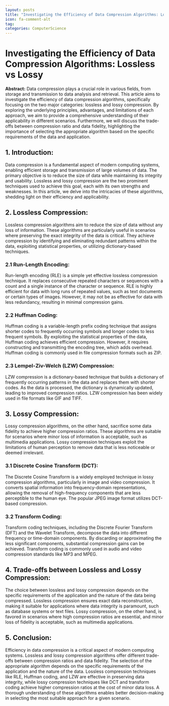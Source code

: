 ```yaml
---
layout: posts
title: "Investigating the Efficiency of Data Compression Algorithms: Lossless vs Lossy"
icon: fa-comment-alt
tag:      
categories: ComputerScience
---
```



# Investigating the Efficiency of Data Compression Algorithms: Lossless vs Lossy

**Abstract:**
Data compression plays a crucial role in various fields, from storage and transmission to data analysis and retrieval. This article aims to investigate the efficiency of data compression algorithms, specifically focusing on the two major categories: lossless and lossy compression. By exploring the underlying principles, advantages, and limitations of each approach, we aim to provide a comprehensive understanding of their applicability in different scenarios. Furthermore, we will discuss the trade-offs between compression ratio and data fidelity, highlighting the importance of selecting the appropriate algorithm based on the specific requirements of the data and application.

## 1. Introduction:
Data compression is a fundamental aspect of modern computing systems, enabling efficient storage and transmission of large volumes of data. The primary objective is to reduce the size of data while maintaining its integrity and usability. Lossless and lossy compression are the two prominent techniques used to achieve this goal, each with its own strengths and weaknesses. In this article, we delve into the intricacies of these algorithms, shedding light on their efficiency and applicability.

## 2. Lossless Compression:
Lossless compression algorithms aim to reduce the size of data without any loss of information. These algorithms are particularly useful in scenarios where preserving the exact integrity of the data is critical. They achieve compression by identifying and eliminating redundant patterns within the data, exploiting statistical properties, or utilizing dictionary-based techniques.

### 2.1 Run-Length Encoding:
Run-length encoding (RLE) is a simple yet effective lossless compression technique. It replaces consecutive repeated characters or sequences with a count and a single instance of the character or sequence. RLE is highly efficient for data with long runs of repeated values, such as text documents or certain types of images. However, it may not be as effective for data with less redundancy, resulting in minimal compression gains.

### 2.2 Huffman Coding:
Huffman coding is a variable-length prefix coding technique that assigns shorter codes to frequently occurring symbols and longer codes to less frequent symbols. By exploiting the statistical properties of the data, Huffman coding achieves efficient compression. However, it requires constructing and transmitting the encoding tree, which adds overhead. Huffman coding is commonly used in file compression formats such as ZIP.

### 2.3 Lempel-Ziv-Welch (LZW) Compression:
LZW compression is a dictionary-based technique that builds a dictionary of frequently occurring patterns in the data and replaces them with shorter codes. As the data is processed, the dictionary is dynamically updated, leading to improved compression ratios. LZW compression has been widely used in file formats like GIF and TIFF.

## 3. Lossy Compression:
Lossy compression algorithms, on the other hand, sacrifice some data fidelity to achieve higher compression ratios. These algorithms are suitable for scenarios where minor loss of information is acceptable, such as multimedia applications. Lossy compression techniques exploit the limitations of human perception to remove data that is less noticeable or deemed irrelevant.

### 3.1 Discrete Cosine Transform (DCT):
The Discrete Cosine Transform is a widely employed technique in lossy compression algorithms, particularly in image and video compression. It converts spatial information into frequency-domain representations, allowing the removal of high-frequency components that are less perceptible to the human eye. The popular JPEG image format utilizes DCT-based compression.

### 3.2 Transform Coding:
Transform coding techniques, including the Discrete Fourier Transform (DFT) and the Wavelet Transform, decompose the data into different frequency or time-domain components. By discarding or approximating the less significant components, substantial compression gains can be achieved. Transform coding is commonly used in audio and video compression standards like MP3 and MPEG.

## 4. Trade-offs between Lossless and Lossy Compression:
The choice between lossless and lossy compression depends on the specific requirements of the application and the nature of the data being compressed. Lossless compression ensures exact data reconstruction, making it suitable for applications where data integrity is paramount, such as database systems or text files. Lossy compression, on the other hand, is favored in scenarios where high compression ratios are essential, and minor loss of fidelity is acceptable, such as multimedia applications.

## 5. Conclusion:
Efficiency in data compression is a critical aspect of modern computing systems. Lossless and lossy compression algorithms offer different trade-offs between compression ratios and data fidelity. The selection of the appropriate algorithm depends on the specific requirements of the application and the nature of the data. Lossless compression techniques like RLE, Huffman coding, and LZW are effective in preserving data integrity, while lossy compression techniques like DCT and transform coding achieve higher compression ratios at the cost of minor data loss. A thorough understanding of these algorithms enables better decision-making in selecting the most suitable approach for a given scenario.